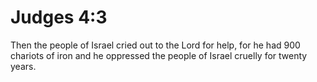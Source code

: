 # Judges 4:3

Then the people of Israel cried out to the Lord for help, for he had 900 chariots of iron and he oppressed the people of Israel cruelly for twenty years.
